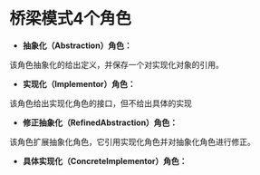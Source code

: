 # 桥梁模式4个角色

* **抽象化（Abstraction）角色：**

该角色抽象化的给出定义，并保存一个对实现化对象的引用。

* **实现化（Implementor）角色：**

该角色给出实现化角色的接口，但不给出具体的实现

* **修正抽象化（RefinedAbstraction）角色：**

该角色扩展抽象化角色，它引用实现化角色并对抽象化角色进行修正。

* **具体实现化（ConcreteImplementor）角色：**